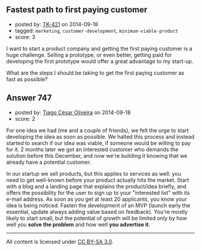 ## Fastest path to first paying customer

- posted by: [TK-421](https://stackexchange.com/users/4125630/tk-421) on 2014-09-18
- tagged: `marketing`, `customer-development`, `minimum-viable-product`
- score: 3

I want to start a product company and getting the first paying customer is a huge challenge. Selling a prototype, or even better, getting paid for developing the first prototype would offer a great advantage to my start-up. 

What are the steps I should be taking to get the first paying customer as fast as possible? 


## Answer 747

- posted by: [Tiago César Oliveira](https://stackexchange.com/users/1257691/tiago-c-sar-oliveira) on 2014-09-18
- score: 2

For one idea we had (me and a couple of friends), we felt the urge to start developing the idea as soon as possible. We halted this process and instead started to search if our idea was viable, if someone would be willing to pay for it. 2 months later we got an interested customer who demands the solution before this December, and now we're building it knowing that we already have a potential customer.

In our startup we sell products, but this applies to services as well: you need to get well-known before your product actually hits the market. Start with a blog and a landing page that explains the product/idea briefly, and offers the possibility for the user to sign up to your "interested list" with its e-mail address. As soon as you get at least 20 applicants, you know your idea is being noticed. Fasten the development of an MVP (launch early the essential, update always adding value based on feedback). You're mostly likely to start small, but the potential of growth will be limited only by how well you **solve the problem** and how well **you advertise it**.



---

All content is licensed under [CC BY-SA 3.0](https://creativecommons.org/licenses/by-sa/3.0/).
